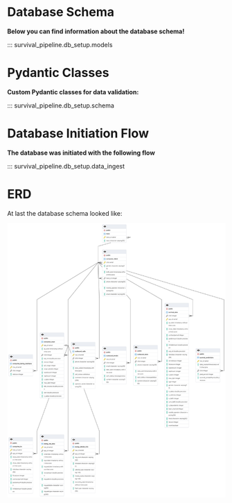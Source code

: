 # Database Schema

**Below you can find information about the database schema!**

::: survival_pipeline.db_setup.models

# Pydantic Classes

**Custom Pydantic classes for data validation:**

::: survival_pipeline.db_setup.schema

# Database Initiation Flow

**The database was initiated with the following flow**

::: survival_pipeline.db_setup.data_ingest

# ERD

At last the database schema looked like: 

![ERD](images/ERD.png)

